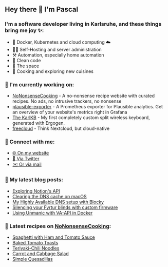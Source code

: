 ## Hey there 👋 I'm Pascal

### I'm a software developer living in Karlsruhe, and these things bring me joy ✨:

- 🚢 Docker, Kubernetes and cloud computing ☁️
- 👨‍💻 Self-Hosting and server administration
- ⚒️ Automation, especially home automation
- 🧽 Clean code
- 🚀 The space
- 🍳 Cooking and exploring new cuisines

### 💪 I'm currently working on:

- [NoNonsenseCooking][nncgh] - A no-nonsense recipe website with curated recipes. No ads, no intrusive trackers, no nonsense
- [plausible-exporter][plausibleexporter] - A Prometheus exporter for Plausible analytics. Get an overview of your website's metrics right in Grafana
- [The KarlKB][karlkb] - My first completely custom split wireless keyboard, generated with Ergogen.
- [freecloud][fc] - Think Nextcloud, but cloud-native

### 💬 Connect with me:

- [🌐 On my website][website]
- [🐣 Via Twitter][twitter]
- [✉️ Or via mail][mail]

### 📕 My latest [blog][website] posts:

<!-- BLOG_POSTS:START -->
- [Exploring Notion&#39;s API](https://riesinger.dev/posts/exploring-notions-api)
- [Clearing the DNS cache on macOS](https://riesinger.dev/posts/clearing-dns-cache-macos)
- [My Highly Available DNS setup with Blocky](https://riesinger.dev/posts/ha-dns-adblocking-with-blocky)
- [Silencing your Fyrtur blinds with custom firmware](https://riesinger.dev/posts/silencing-fyrtur-blinds-with-custom-firmware)
- [Using Unmanic with VA-API in Docker](https://riesinger.dev/posts/unmanic-with-vaapi-in-docker)
<!-- BLOG_POSTS:END -->

### 🍔 Latest recipes on [NoNonsenseCooking][nnc]:

<!-- RECIPES:START -->
- [Spaghetti with Ham and Tomato Sauce](https://nononsense.cooking/en-US/r/oyB163evkI/spaghetti-with-ham-and-tomato-sauce)
- [Baked Tomato Toasts](https://nononsense.cooking/en-US/r/UfAhh-SZ2v/baked-tomato-toasts)
- [Teriyaki-Chili Noodles](https://nononsense.cooking/en-US/r/c4is0wjKaz/teriyaki-chili-noodles)
- [Carrot and Cabbage Salad](https://nononsense.cooking/en-US/r/hFLfAfrezp/carrot-and-cabbage-salad)
- [Simple Quesadillas](https://nononsense.cooking/en-US/r/WhkAMQbBqE/simple-quesadillas)
<!-- RECIPES:END -->

[website]: https://riesinger.dev?utm_source=github.com&utm_medium=profile
[twitter]: https://twitter.com/pascalriesinger
[mail]: mailto:mail@pascal-riesinger.de
[nnc]: https://nononsense.cooking?utm_source=github.com&utm_medium=profile
[nncgh]: https://github.com/riesinger/nononsensecooking
[plausibleexporter]: https://github.com/riesinger/plausible-exporter
[karlkb]: https://github.com/riesinger/karlkb
[fc]: https://github.com/freecloudio
